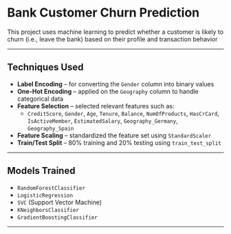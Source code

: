 # Bank Customer Churn Prediction

This project uses machine learning to predict whether a customer is likely to churn (i.e., leave the bank) based on their profile and transaction behavior

---
## Techniques Used

- **Label Encoding** – for converting the `Gender` column into binary values
- **One-Hot Encoding** – applied on the `Geography` column to handle categorical data
- **Feature Selection** – selected relevant features such as:
  - `CreditScore`, `Gender`, `Age`, `Tenure`, `Balance`, `NumOfProducts`, `HasCrCard`, `IsActiveMember`, `EstimatedSalary`, `Geography_Germany`, `Geography_Spain`
- **Feature Scaling** – standardized the feature set using `StandardScaler`
- **Train/Test Split** – 80% training and 20% testing using `train_test_split`

---

## Models Trained

- `RandomForestClassifier`
- `LogisticRegression`
- `SVC` (Support Vector Machine)
- `KNeighborsClassifier`
- `GradientBoostingClassifier`

---
